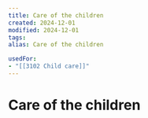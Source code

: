 ```yaml
---
title: Care of the children
created: 2024-12-01
modified: 2024-12-01
tags: 
alias: Care of the children

usedFor:
- "[[3102 Child care]]"
---
```

# Care of the children
